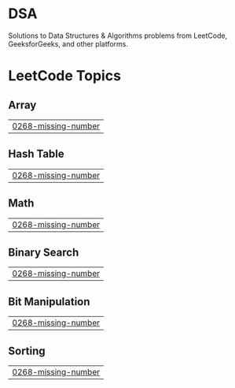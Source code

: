 # DSA
Solutions to Data Structures &amp; Algorithms problems from LeetCode, GeeksforGeeks, and other platforms.

<!---LeetCode Topics Start-->
# LeetCode Topics
## Array
|  |
| ------- |
| [0268-missing-number](https://github.com/amanparganiha/Arrays/tree/master/0268-missing-number) |
## Hash Table
|  |
| ------- |
| [0268-missing-number](https://github.com/amanparganiha/Arrays/tree/master/0268-missing-number) |
## Math
|  |
| ------- |
| [0268-missing-number](https://github.com/amanparganiha/Arrays/tree/master/0268-missing-number) |
## Binary Search
|  |
| ------- |
| [0268-missing-number](https://github.com/amanparganiha/Arrays/tree/master/0268-missing-number) |
## Bit Manipulation
|  |
| ------- |
| [0268-missing-number](https://github.com/amanparganiha/Arrays/tree/master/0268-missing-number) |
## Sorting
|  |
| ------- |
| [0268-missing-number](https://github.com/amanparganiha/Arrays/tree/master/0268-missing-number) |
<!---LeetCode Topics End-->